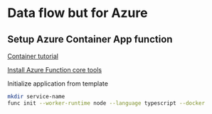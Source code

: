 # Data flow but for Azure

## Setup Azure Container App function
[Container tutorial](https://learn.microsoft.com/en-us/azure/azure-functions/functions-deploy-container-apps?tabs=acr%2Cbash&pivots=programming-language-typescript)

[Install Azure Function core tools](https://learn.microsoft.com/en-us/azure/azure-functions/functions-run-local?tabs=macos%2Cisolated-process%2Cnode-v4%2Cpython-v2%2Chttp-trigger%2Ccontainer-apps&pivots=programming-language-typescript#install-the-azure-functions-core-tools)

Initialize application from template

```sh
mkdir service-name
func init --worker-runtime node --language typescript --docker
```
